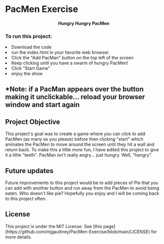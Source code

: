 # PacMen Exercise

<center><h4>Hungry Hungry PacMen</h4></center>
<h3>To run this project: </h3>
<li>Download the code</li>
<li>run the index.html in your favorite web browser.</li>
<li>Click the "Add PacMan" button on the top left of the screen</li>
<li>Keep clicking until you have a swarm of hungry PacMen!</lil>
<li>Click "Start Game"</li>
<li>enjoy the show</li>

<h2>*Note: if a PacMan appears over the button making it unclickable... reload your browser window and start again</h2>

<h2>Project Objective</h3>
This project's goal was to create a game where you can click to add PacMen (as many as you please) before then clicking "start" which animates the PacMen to move around the screen until they hit a wall and return back. To make this a little more fun, I have edited this project to give it a little "teeth". PacMan isn't really angry... just hungry. Well, "hangry". 

<h2>Future updates</h2>
Future improvements to this project would be to add pieces of Pie that you can add with another button and run away from the PacMen to avoid being eaten. Who doesn't like pie? Hopefully you enjoy and I will be coming back to this project often.

<h2>License</h2>
This project is under the MIT License. See [this page](https://github.com/mjgaultney/PacMen-Exercise/blob/main/LICENSE) for more details.

